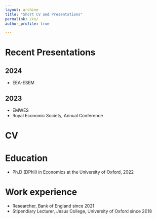```yaml
---
layout: archive
title: "Short CV and Presentations"
permalink: /cv/
author_profile: true

---
```


# Recent Presentations

## 2024
 * EEA-ESEM 

## 2023
 * EMWES 
 * Royal Economic Society, Annual Conference

# CV

Education
======

* Ph.D (DPhil) in Economics at the University of Oxford, 2022

Work experience
======

* Researcher, Bank of England since 2021
* Stipendiary Lecturer, Jesus College, University of Oxford since 2018

  
